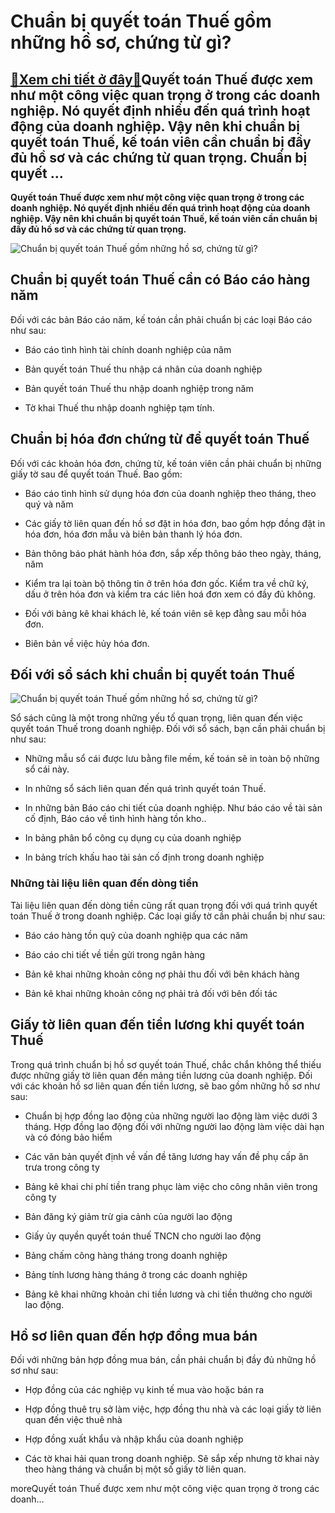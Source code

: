 Chuẩn bị quyết toán Thuế gồm những hồ sơ, chứng từ gì?
======================================================

[:gift:Xem chi tiết ở đây:gift:](https://hddtvn.com/chuan-bi-quyet-toan-thue-gom-nhung-ho-so-chung-tu-gi/)Quyết toán Thuế được xem như một công việc quan trọng ở trong các doanh nghiệp. Nó quyết định nhiều đến quá trình hoạt động của doanh nghiệp. Vậy nên khi chuẩn bị quyết toán Thuế, kế toán viên cần chuẩn bị đầy đủ hồ sơ và các chứng từ quan trọng. Chuẩn bị quyết …
-----------------------------------------------------------------------------------------------------------------------------------------------------------------------------------------------------------------------------------------------------------------------

**Quyết toán Thuế được xem như một công việc quan trọng ở trong các doanh nghiệp. Nó quyết định nhiều đến quá trình hoạt động của doanh nghiệp. Vậy nên khi chuẩn bị quyết toán Thuế, kế toán viên cần chuẩn bị đầy đủ hồ sơ và các chứng từ quan trọng.**


![Chuẩn bị quyết toán Thuế gồm những hồ sơ, chứng từ gì?](https://hddtvn.com/wp-content/uploads/2021/01/China-Has-Amended-the-Individual-Income-Tax-Law-for-Post.png)


Chuẩn bị quyết toán Thuế cần có Báo cáo hàng năm
------------------------------------------------


Đối với các bản Báo cáo năm, kế toán cần phải chuẩn bị các loại Báo cáo như sau:




* Báo cáo tình hình tài chính doanh nghiệp của năm

* Bản quyết toán Thuế thu nhập cá nhân của doanh nghiệp

* Bản quyết toán Thuế thu nhập doanh nghiệp trong năm

* Tờ khai Thuế thu nhập doanh nghiệp tạm tính.



Chuẩn bị hóa đơn chứng từ để quyết toán Thuế
--------------------------------------------


Đối với các khoản hóa đơn, chứng từ, kế toán viên cần phải chuẩn bị những giấy tờ sau để quyết toán Thuế. Bao gồm:




* Báo cáo tình hình sử dụng hóa đơn của doanh nghiệp theo tháng, theo quý và năm

* Các giấy tờ liên quan đến hồ sơ đặt in hóa đơn, bao gồm hợp đồng đặt in hóa đơn, hóa đơn mẫu và biên bản thanh lý hóa đơn.

* Bản thông báo phát hành hóa đơn, sắp xếp thông báo theo ngày, tháng, năm

* Kiểm tra lại toàn bộ thông tin ở trên hóa đơn gốc. Kiểm tra về chữ ký, dấu ở trên hóa đơn và kiểm tra các liên hoá đơn xem có đầy đủ không.

* Đối với bảng kê khai khách lẻ, kế toán viên sẽ kẹp đằng sau mỗi hóa đơn.

* Biên bản về việc hủy hóa đơn.



Đối với sổ sách khi chuẩn bị quyết toán Thuế
--------------------------------------------


![Chuẩn bị quyết toán Thuế gồm những hồ sơ, chứng từ gì?](https://hddtvn.com/wp-content/uploads/2021/01/01-01.png)


Sổ sách cũng là một trong những yếu tố quan trọng, liên quan đến việc quyết toán Thuế trong doanh nghiệp. Đối với sổ sách, bạn cần phải chuẩn bị như sau:




* Những mẫu sổ cái được lưu bằng file mềm, kế toán sẽ in toàn bộ những sổ cái này.

* In những sổ sách liên quan đến quá trình quyết toán Thuế.

* In những bản Báo cáo chi tiết của doanh nghiệp. Như báo cáo về tài sản cố định, Báo cáo về tình hình hàng tồn kho..

* In bảng phân bổ công cụ dụng cụ của doanh nghiệp

* In bảng trích khấu hao tài sản cố định trong doanh nghiệp



### Những tài liệu liên quan đến dòng tiền


Tài liệu liên quan đến dòng tiền cũng rất quan trọng đối với quá trình quyết toán Thuế ở trong doanh nghiệp. Các loại giấy tờ cần phải chuẩn bị như sau:




* Báo cáo hàng tồn quỹ của doanh nghiệp qua các năm

* Báo cáo chi tiết về tiền gửi trong ngân hàng

* Bản kê khai những khoản công nợ phải thu đối với bên khách hàng

* Bản kê khai những khoản công nợ phải trả đối với bên đối tác



Giấy tờ liên quan đến tiền lương khi quyết toán Thuế
----------------------------------------------------


Trong quá trình chuẩn bị hồ sơ quyết toán Thuế, chắc chắn không thể thiếu được những giấy tờ liên quan đến mảng tiền lương của doanh nghiệp. Đối với các khoản hồ sơ liên quan đến tiền lương, sẽ bao gồm những hồ sơ như sau:




* Chuẩn bị hợp đồng lao động của những người lao động làm việc dưới 3 tháng. Hợp đồng lao động đối với những người lao động làm việc dài hạn và có đóng bảo hiểm

* Các văn bản quyết định về vấn đề tăng lương hay vấn đề phụ cấp ăn trưa trong công ty

* Bảng kê khai chi phí tiền trang phục làm việc cho công nhân viên trong công ty

* Bản đăng ký giảm trừ gia cảnh của người lao động

* Giấy ủy quyền quyết toán thuế TNCN cho người lao động

* Bảng chấm công hàng tháng trong doanh nghiệp

* Bảng tính lương hàng tháng ở trong các doanh nghiệp

* Bảng kê khai những khoản chi tiền lương và chi tiền thưởng cho người lao động.



Hồ sơ liên quan đến hợp đồng mua bán
------------------------------------


Đối với những bản hợp đồng mua bán, cần phải chuẩn bị đầy đủ những hồ sơ như sau:




* Hợp đồng của các nghiệp vụ kinh tế mua vào hoặc bán ra

* Hợp đồng thuê trụ sở làm việc, hợp đồng thu nhà và các loại giấy tờ liên quan đến việc thuê nhà

* Hợp đồng xuất khẩu và nhập khẩu của doanh nghiệp

* Các tờ khai hải quan trong doanh nghiệp. Sẽ sắp xếp nhưng tờ khai này theo hàng tháng và chuẩn bị một số giấy tờ liên quan.



moreQuyết toán Thuế được xem như một công việc quan trọng ở trong các doanh…

